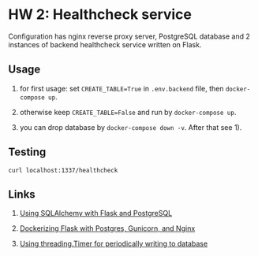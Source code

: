 # HW 2: Healthcheck service

Configuration has nginx reverse proxy server, PostgreSQL database and 2 instances of backend healthcheck service written on Flask.

## Usage

1) for first usage: set `CREATE_TABLE=True` in `.env.backend` file, then `docker-compose up`.

2) otherwise keep `CREATE_TABLE=False` and run by `docker-compose up`.

3) you can drop database by `docker-compose down -v`. After that see 1).

## Testing

`curl localhost:1337/healthcheck`

## Links

1) [Using SQLAlchemy with Flask and PostgreSQL](https://stackabuse.com/using-sqlalchemy-with-flask-and-postgresql/)

2) [Dockerizing Flask with Postgres, Gunicorn, and Nginx](https://testdriven.io/blog/dockerizing-flask-with-postgres-gunicorn-and-nginx/)

3) [Using threading.Timer for periodically writing to database](https://github.com/parseendavid/template-flask-with-background-thread-writing-to-db)
